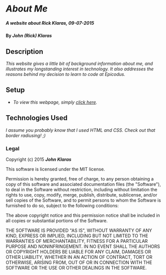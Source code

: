 # _About Me_

##### _A website about Rick Klaras, 09-07-2015_

#### By _**John (Rick) Klaras**_

## Description

_This website gives a little bit of background information about me, and illustrates my
longstanding interest in technology. It also addresses the reasons behind my decision to learn to code at Epicodus._

## Setup

* _To view this webpage, simply [click here](https://JohnKlaras.github.io/about-me)._

## Technologies Used

_I assume you probably know that I used HTML and CSS. Check out that border radiusing! ;)_

### Legal

Copyright (c) 2015 **_John Klaras_**

This software is licensed under the MIT license.

Permission is hereby granted, free of charge, to any person obtaining a copy
of this software and associated documentation files (the "Software"), to deal
in the Software without restriction, including without limitation the rights
to use, copy, modify, merge, publish, distribute, sublicense, and/or sell
copies of the Software, and to permit persons to whom the Software is
furnished to do so, subject to the following conditions:

The above copyright notice and this permission notice shall be included in
all copies or substantial portions of the Software.

THE SOFTWARE IS PROVIDED "AS IS", WITHOUT WARRANTY OF ANY KIND, EXPRESS OR
IMPLIED, INCLUDING BUT NOT LIMITED TO THE WARRANTIES OF MERCHANTABILITY,
FITNESS FOR A PARTICULAR PURPOSE AND NONINFRINGEMENT. IN NO EVENT SHALL THE
AUTHORS OR COPYRIGHT HOLDERS BE LIABLE FOR ANY CLAIM, DAMAGES OR OTHER
LIABILITY, WHETHER IN AN ACTION OF CONTRACT, TORT OR OTHERWISE, ARISING FROM,
OUT OF OR IN CONNECTION WITH THE SOFTWARE OR THE USE OR OTHER DEALINGS IN
THE SOFTWARE.
